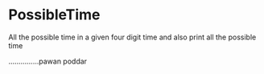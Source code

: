 # PossibleTime
All the possible time in a given four digit time and also print all the possible time

...............pawan poddar
